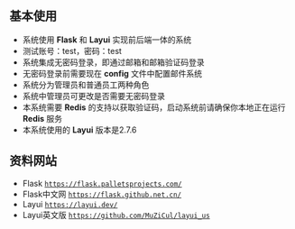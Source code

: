 ## 基本使用
- 系统使用 **Flask** 和 **Layui** 实现前后端一体的系统
- 测试账号：test，密码：test
- 系统集成无密码登录，即通过邮箱和邮箱验证码登录
- 无密码登录前需要现在 **config** 文件中配置邮件系统
- 系统分为管理员和普通员工两种角色
- 系统中管理员可更改是否需要无密码登录
- 本系统需要 **Redis** 的支持以获取验证码，启动系统前请确保你本地正在运行 **Redis** 服务
- 本系统使用的 **Layui** 版本是2.7.6

## 资料网站
- Flask [`https://flask.palletsprojects.com/`](https://flask.palletsprojects.com/)
- Flask中文网 [`https://flask.github.net.cn/`](https://flask.github.net.cn/)
- Layui [`https://layui.dev/`](https://layui.dev/)
- Layui英文版 [`https://github.com/MuZiCul/layui_us`](https://github.com/MuZiCul/layui_us)